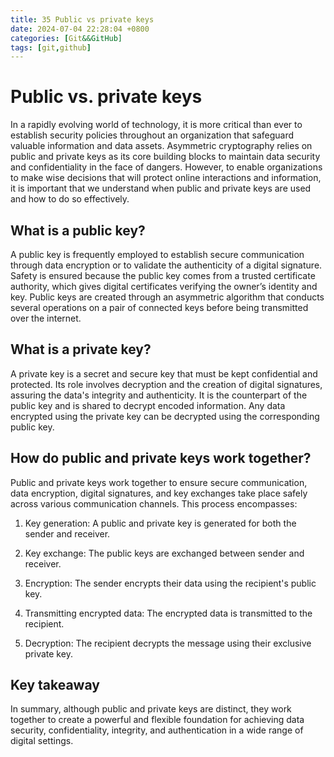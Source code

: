 ```yaml
---
title: 35 Public vs private keys  
date: 2024-07-04 22:28:04 +0800  
categories: [Git&&GitHub]  
tags: [git,github]  
---
```

# Public vs. private keys

In a rapidly evolving world of technology, it is more critical than ever to establish security policies throughout an organization that safeguard valuable information and data assets. Asymmetric cryptography relies on public and private keys as its core building blocks to maintain data security and confidentiality in the face of dangers. However, to enable organizations to make wise decisions that will protect online interactions and information, it is important that we understand when public and private keys are used and how to do so effectively.

## What is a public key?

A public key is frequently employed to establish secure communication through data encryption or to validate the authenticity of a digital signature. Safety is ensured because the public key comes from a trusted certificate authority, which gives digital certificates verifying the owner’s identity and key. Public keys are created through an asymmetric algorithm that conducts several operations on a pair of connected keys before being transmitted over the internet.

## What is a private key?

A private key is a secret and secure key that must be kept confidential and protected. Its role involves decryption and the creation of digital signatures, assuring the data's integrity and authenticity. It is the counterpart of the public key and is shared to decrypt encoded information. Any data encrypted using the private key can be decrypted using the corresponding public key.

## How do public and private keys work together?

Public and private keys work together to ensure secure communication, data encryption, digital signatures, and key exchanges take place safely across various communication channels. This process encompasses:

1. Key generation: A public and private key is generated for both the sender and receiver.

2. Key exchange: The public keys are exchanged between sender and receiver.

3. Encryption: The sender encrypts their data using the recipient's public key.

4. Transmitting encrypted data: The encrypted data is transmitted to the recipient.

5. Decryption: The recipient decrypts the message using their exclusive private key.

## Key takeaway

In summary, although public and private keys are distinct, they work together to create a powerful and flexible foundation for achieving data security, confidentiality, integrity, and authentication in a wide range of digital settings.
